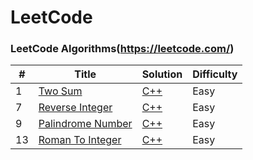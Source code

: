 # LeetCode

### LeetCode Algorithms(https://leetcode.com/)

|#|Title|Solution|Difficulty|
|---|---|---|---|
|1|[Two Sum](https://leetcode.com/problems/two-sum/)| [C++](./Solutions/twoSum.cpp)|Easy|
|7|[Reverse Integer](https://leetcode.com/problems/reverse-integer/)| [C++](./Solutions/reverseInteger.cpp)|Easy|
|9|[Palindrome Number](https://leetcode.com/problems/palindrome-number)| [C++](./Solutions/palindromeNumber.cpp)|Easy|
|13|[Roman To Integer](https://leetcode.com/problems/roman-to-integer)| [C++](./Solutions/romanToInteger.cpp)|Easy|

